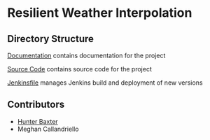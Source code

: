 # Resilient Weather Interpolation

## Directory Structure

[Documentation](./documentation/) contains documentation for the project

[Source Code](./src/) contains source code for the project

[Jenkinsfile](./Jenkinsfile) manages Jenkins build and deployment of new versions

## Contributors

- [Hunter Baxter](https://baxterhc.github.io/)
- Meghan Callandriello
